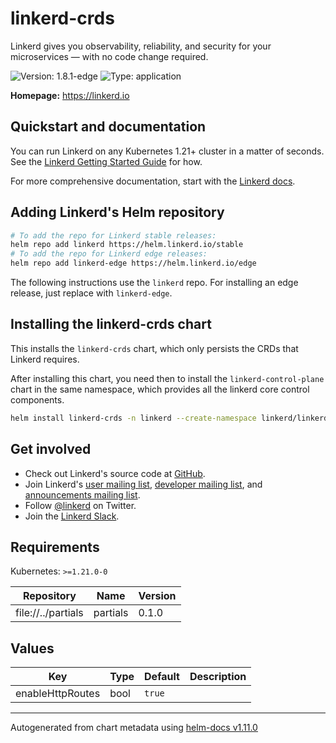 # linkerd-crds

Linkerd gives you observability, reliability, and security
for your microservices — with no code change required.

![Version: 1.8.1-edge](https://img.shields.io/badge/Version-1.8.1--edge-informational?style=flat-square)
![Type: application](https://img.shields.io/badge/Type-application-informational?style=flat-square)

**Homepage:** <https://linkerd.io>

## Quickstart and documentation

You can run Linkerd on any Kubernetes 1.21+ cluster in a matter of seconds. See
the [Linkerd Getting Started Guide][getting-started] for how.

For more comprehensive documentation, start with the [Linkerd
docs][linkerd-docs].

## Adding Linkerd's Helm repository

```bash
# To add the repo for Linkerd stable releases:
helm repo add linkerd https://helm.linkerd.io/stable
# To add the repo for Linkerd edge releases:
helm repo add linkerd-edge https://helm.linkerd.io/edge
```

The following instructions use the `linkerd` repo. For installing an edge
release, just replace with `linkerd-edge`.

## Installing the linkerd-crds chart

This installs the `linkerd-crds` chart, which only persists the CRDs that
Linkerd requires.

After installing this chart, you need then to install the
`linkerd-control-plane` chart in the same namespace, which provides all the
linkerd core control components.

```bash
helm install linkerd-crds -n linkerd --create-namespace linkerd/linkerd-crds
```

## Get involved

* Check out Linkerd's source code at [GitHub][linkerd2].
* Join Linkerd's [user mailing list][linkerd-users], [developer mailing
  list][linkerd-dev], and [announcements mailing list][linkerd-announce].
* Follow [@linkerd][twitter] on Twitter.
* Join the [Linkerd Slack][slack].

[getting-started]: https://linkerd.io/2/getting-started/
[linkerd2]: https://github.com/linkerd/linkerd2
[linkerd-announce]: https://lists.cncf.io/g/cncf-linkerd-announce
[linkerd-dev]: https://lists.cncf.io/g/cncf-linkerd-dev
[linkerd-docs]: https://linkerd.io/2/overview/
[linkerd-users]: https://lists.cncf.io/g/cncf-linkerd-users
[slack]: http://slack.linkerd.io
[twitter]: https://twitter.com/linkerd

## Requirements

Kubernetes: `>=1.21.0-0`

| Repository | Name | Version |
|------------|------|---------|
| file://../partials | partials | 0.1.0 |

## Values

| Key | Type | Default | Description |
|-----|------|---------|-------------|
| enableHttpRoutes | bool | `true` |  |

----------------------------------------------
Autogenerated from chart metadata using [helm-docs v1.11.0](https://github.com/norwoodj/helm-docs/releases/v1.11.0)
